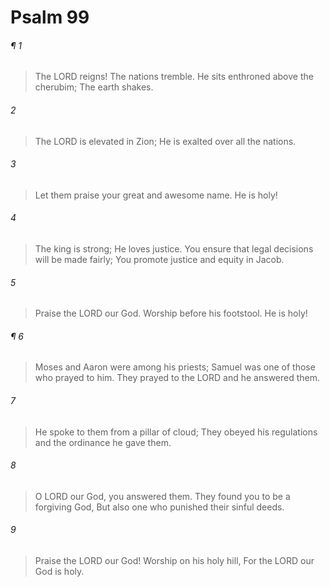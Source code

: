 # Psalm 99
###### ¶ 1
> The LORD reigns!
> The nations tremble.
> He sits enthroned above the cherubim;
> The earth shakes.
###### 2
> The LORD is elevated in Zion;
> He is exalted over all the nations.
###### 3
> Let them praise your great and awesome name.
> He is holy!
###### 4
> The king is strong;
> He loves justice.
> You ensure that legal decisions will be made fairly;
> You promote justice and equity in Jacob.
###### 5
> Praise the LORD our God.
> Worship before his footstool.
> He is holy!
###### ¶ 6
> Moses and Aaron were among his priests;
> Samuel was one of those who prayed to him.
> They prayed to the LORD and he answered them.
###### 7
> He spoke to them from a pillar of cloud;
> They obeyed his regulations and the ordinance he gave them.
###### 8
> O LORD our God, you answered them.
> They found you to be a forgiving God,
> But also one who punished their sinful deeds.
###### 9
> Praise the LORD our God!
> Worship on his holy hill,
> For the LORD our God is holy.
